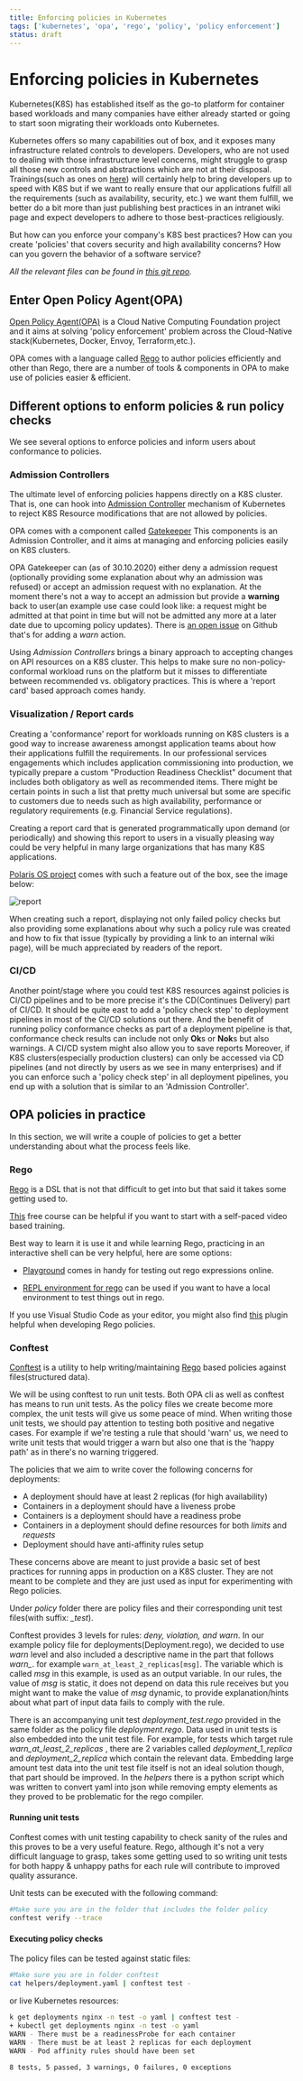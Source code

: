 ```yaml
---
title: Enforcing policies in Kubernetes
tags: ['kubernetes', 'opa', 'rego', 'policy', 'policy enforcement']
status: draft
---
```

# Enforcing policies in Kubernetes

Kubernetes(K8S) has established itself as the go-to platform for container based workloads and many companies have either already started or going to start soon migrating their workloads onto Kubernetes.

Kubernetes offers so many capabilities out of box, and it exposes many infrastructure related controls to developers. Developers, who are not used to dealing with those infrastructure level concerns, might struggle to grasp all those new controls and abstractions which are not at their disposal. Trainings(such as ones on [here](https://kube.academy/)) will certainly help to bring developers up to speed with K8S but if we want to really ensure that our applications fulfill all the requirements (such as availability, security, etc.) we want them fulfill, we better do a bit more than just publishing best practices in an intranet wiki page and expect developers to adhere to those best-practices religiously.

But how can you enforce your company's K8S best practices? How can you create 'policies' that covers security and high availability concerns? How can you govern the behavior of a software service?

*All the relevant files can be found in [this git repo](https://github.com/mcelep/blog/tree/master/opa-policies/conformance-testing).*
## Enter Open Policy Agent(OPA)

[Open Policy Agent(OPA)](https://www.openpolicyagent.org/) is a Cloud Native Computing Foundation project and it aims at solving 'policy enforcement' problem across the Cloud-Native stack(Kubernetes, Docker, Envoy, Terraform,etc.).

OPA comes with a language called [Rego](https://www.openpolicyagent.org/docs/latest/policy-language/) to author policies efficiently and other than Rego, there are a number of tools & components in OPA to make use of policies easier & efficient.

## Different options to enform policies & run policy checks

We see several options to enforce policies and inform users about conformance to policies.

### Admission Controllers

The ultimate level of enforcing policies happens directly on a K8S cluster. That is, one can hook into [Admission Controller](https://kubernetes.io/docs/reference/access-authn-authz/admission-controllers/) mechanism of Kubernetes to reject K8S Resource modifications that are not allowed by policies.

OPA comes with a component called [Gatekeeper](https://www.openpolicyagent.org/docs/latest/kubernetes-introduction/) This components is an Admission Controller, and it aims at managing and enforcing policies easily on K8S clusters.

OPA Gatekeeper can (as of 30.10.2020) either deny a admission request (optionally providing some explanation about why an admission was refused) or accept an admission request with no explanation. At the moment there's not a way to accept an admission but provide a **warning** back to user(an example use case could look like: a request might be admitted at that point in time but will not be admitted any more at a later date due to upcoming policy updates). There is [an open issue](https://github.com/open-policy-agent/gatekeeper/issues/701) on Github that's for adding a *warn* action.

Using *Admission Controllers* brings a binary approach to accepting changes on API resources on a K8S cluster. This helps to make sure no non-policy-conformal workload runs on the platform but it misses to differentiate between recommended vs. obligatory practices. This is where a 'report card' based approach comes handy.

### Visualization / Report cards

Creating a 'conformance' report for workloads running on K8S clusters is a good way to increase awareness amongst application teams about how their applications fulfill the requirements. In our professional services engagements which includes application  commissioning into production, we typically prepare a custom "Production Readiness Checklist" document that includes both obligatory as well as recommended items. There might be certain points in such a list that pretty much universal but some are specific to customers due to needs such as high availability, performance or regulatory requirements (e.g. Financial Service regulations).

Creating a report card that is generated programmatically upon demand (or periodically) and showing this report to users in a visually pleasing way could be very helpful in many large organizations that has many K8S applications.

[Polaris OS project](https://github.com/FairwindsOps/polaris) comes with such a feature out of the box, see the image below:

![report]([dashboard-screenshot.png](https://github.com/mcelep/blog/blob/master/opa-policies/conformance-testing/dashboard-screenshot.png?raw=true))

When creating such a report, displaying not only failed policy checks but also providing some explanations about why such a policy rule was created and how to fix that issue (typically by providing a link to an internal wiki page), will be much appreciated by readers of the report.

### CI/CD

Another point/stage where you could test K8S resources against policies is CI/CD pipelines and to be more precise it's the CD(Continues Delivery) part of CI/CD. It should be quite east to add a 'policy check step' to deployment pipelines in most of the CI/CD solutions out there. And the benefit of running policy conformance checks as part of a deployment pipeline is that, conformance check results can include not only **Ok**s or **Nok**s but also warnings. A CI/CD system might also allow you to save reports  Moreover, if K8S clusters(especially production clusters) can only be accessed via CD pipelines (and not directly by users as we see in many enterprises) and if you can enforce such a 'policy check step' in all deployment pipelines, you end up with a solution that is similar to an 'Admission Controller'.

## OPA policies in practice

In this section, we will write a couple of policies to get a better understanding about what the process feels like.

### Rego

[Rego](https://www.openpolicyagent.org/docs/latest/policy-language/) is a DSL that is not that difficult to get into but that said it takes some getting used to.

[This](https://academy.styra.com/courses/opa-rego) free course can be helpful if you want to start with a self-paced video based training.

Best way to learn it is use it and while learning Rego, practicing in an interactive shell can be very helpful, here are some options:

- [Playground](https://play.openpolicyagent.org/) comes in handy for testing out rego expressions online.

- [REPL environment for rego](https://github.com/fugue/fregot) can be used if you want to have a local environment to test things out in rego.

If you use Visual Studio Code as your editor, you might also find [this](https://marketplace.visualstudio.com/items?itemName=tsandall.opa) plugin helpful when developing Rego policies.

### Conftest

[Conftest](https://www.conftest.dev/) is a utility to help writing/maintaining [Rego](https://www.openpolicyagent.org/docs/latest/policy-language/) based policies against files(structured data).

We will be using conftest to run unit tests. Both OPA cli as well as conftest has means to run unit tests. As the policy files we create become more complex, the unit tests will give us some peace of mind. When writing those unit tests, we should pay attention to testing both positive and negative cases. For example if we're testing a rule that should 'warn' us, we need to write unit tests that would trigger a warn but also one that is the 'happy path' as in there's no warning triggered.

The policies that we aim to write cover the following concerns for deployments:

- A deployment should have at least 2 replicas (for high availability)
- Containers in a deployment should have a liveness probe
- Containers is a deployment should have a readiness probe
- Containers in a deployment should define resources for both *limits* and *requests*
- Deployment should have anti-affinity rules setup

These concerns above are meant to just provide a basic set of best practices for running apps in production on a K8S cluster. They are not meant to be complete and they are just used as input for experimenting with Rego policies.

Under *policy* folder there are policy files and their corresponding unit test files(with suffix: *_test*).

Conftest provides 3 levels for rules: *deny, violation, and warn*. In our example policy file for deployments(Deployment.rego), we decided to use *warn* level and also included a descriptive name in the part that follows *warn_*. for example ```warn_at_least_2_replicas[msg]```. The variable which is called *msg* in this example, is used as an output variable. In our rules, the value of *msg* is static, it does not depend on data this rule receives but you might want to make the value of *msg* dynamic, to provide explanation/hints about what part of input data fails to comply with the rule.

There is an accompanying unit test *deployment_test.rego* provided in the same folder as the policy file *deployment.rego*. Data used in unit tests is also embedded into the unit test file. For example, for tests which target rule *warn_at_least_2_replicas* , there are 2 variables called *deployment_1_replica* and *deployment_2_replica* which contain the relevant data. Embedding large amount test data into the unit test file itself is not an ideal solution though, that part should be improved. In the *helpers* there is a python script which was written to convert yaml into json while removing empty elements as they proved to be problematic for the rego compiler.

#### Running unit tests

Conftest comes with unit testing capability to check sanity of the rules and this proves to be a very useful feature. Rego, although it's not a very difficult language to grasp, takes some getting used to so writing unit tests for both happy & unhappy paths for each rule will contribute to improved quality assurance. 

Unit tests can be executed with the following command:
```bash
#Make sure you are in the folder that includes the folder policy
conftest verify --trace
```


#### Executing policy checks

The policy files can be tested against static files:
```bash
#Make sure you are in folder conftest
cat helpers/deployment.yaml | conftest test -
```

 or live Kubernetes resources:
```bash
k get deployments nginx -n test -o yaml | conftest test -
+ kubectl get deployments nginx -n test -o yaml
WARN - There must be a readinessProbe for each container
WARN - There must be at least 2 replicas for each deployment
WARN - Pod affinity rules should have been set

8 tests, 5 passed, 3 warnings, 0 failures, 0 exceptions
```
